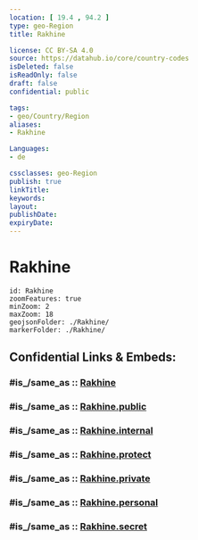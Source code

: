 ```yaml
---
location: [ 19.4 , 94.2 ] 
type: geo-Region
title: Rakhine

license: CC BY-SA 4.0
source: https://datahub.io/core/country-codes
isDeleted: false
isReadOnly: false
draft: false
confidential: public

tags:
- geo/Country/Region
aliases:
- Rakhine

Languages:
- de

cssclasses: geo-Region
publish: true
linkTitle: 
keywords: 
layout: 
publishDate: 
expiryDate: 
---
```


# Rakhine

```leaflet
id: Rakhine
zoomFeatures: true 
minZoom: 2 
maxZoom: 18
geojsonFolder: ./Rakhine/
markerFolder: ./Rakhine/
```


## Confidential Links & Embeds: 

### #is_/same_as :: [Rakhine](/_Standards/Earth/Continent/Asia/Asia~South~East/Myanmar/States~Myanmar/Rakhine.md) 

### #is_/same_as :: [Rakhine.public](/_public/Earth/Continent/Asia/Asia~South~East/Myanmar/States~Myanmar/Rakhine.public.md) 

### #is_/same_as :: [Rakhine.internal](/_internal/Earth/Continent/Asia/Asia~South~East/Myanmar/States~Myanmar/Rakhine.internal.md) 

### #is_/same_as :: [Rakhine.protect](/_protect/Earth/Continent/Asia/Asia~South~East/Myanmar/States~Myanmar/Rakhine.protect.md) 

### #is_/same_as :: [Rakhine.private](/_private/Earth/Continent/Asia/Asia~South~East/Myanmar/States~Myanmar/Rakhine.private.md) 

### #is_/same_as :: [Rakhine.personal](/_personal/Earth/Continent/Asia/Asia~South~East/Myanmar/States~Myanmar/Rakhine.personal.md) 

### #is_/same_as :: [Rakhine.secret](/_secret/Earth/Continent/Asia/Asia~South~East/Myanmar/States~Myanmar/Rakhine.secret.md)

